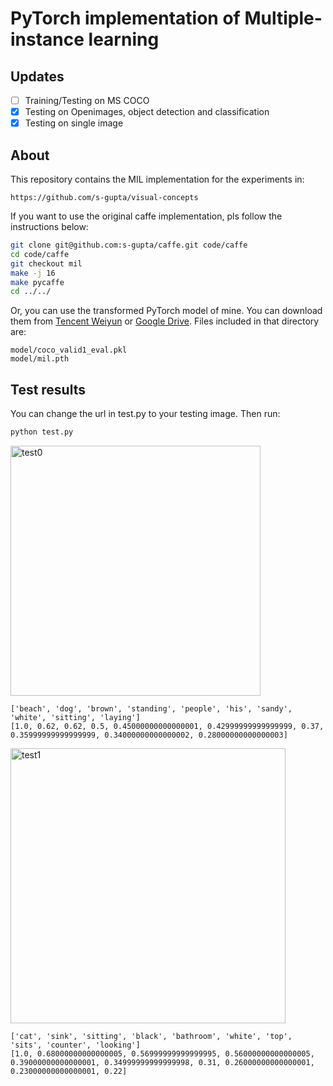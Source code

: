 # PyTorch implementation of Multiple-instance learning


## Updates

- [ ] Training/Testing on MS COCO
- [x] Testing on Openimages, object detection and classification
- [x] Testing on single image

## About
This repository contains the MIL implementation for the experiments in:
```
https://github.com/s-gupta/visual-concepts
```

If you want to use the original caffe implementation, pls follow the instructions below:
```bash
git clone git@github.com:s-gupta/caffe.git code/caffe
cd code/caffe
git checkout mil
make -j 16
make pycaffe
cd ../../
```

Or, you can use the transformed PyTorch model of mine. You can download them from [Tencent Weiyun](https://share.weiyun.com/5TxJAM4) or [Google Drive](https://drive.google.com/open?id=1wgzA7giTKEsZpSJt-NB0JnpSJgK2unVF). Files included in that directory are:
```
model/coco_valid1_eval.pkl
model/mil.pth
```

## Test results
You can change the url in test.py to your testing image. Then run:
```python
python test.py
```

<img src="http://img1.10bestmedia.com/Images/Photos/333810/Montrose_54_990x660.jpg" alt="test0" height="" width="400">

```
['beach', 'dog', 'brown', 'standing', 'people', 'his', 'sandy', 'white', 'sitting', 'laying']
[1.0, 0.62, 0.62, 0.5, 0.45000000000000001, 0.42999999999999999, 0.37, 0.35999999999999999, 0.34000000000000002, 0.28000000000000003]
```

<img src="https://www.askideas.com/media/23/Funny-Cat-Reaction-First-Tiime-Seeing-Herself-In-The-Mirror.jpg" alt="test1" height="" width="440">

```
['cat', 'sink', 'sitting', 'black', 'bathroom', 'white', 'top', 'sits', 'counter', 'looking']
[1.0, 0.68000000000000005, 0.56999999999999995, 0.56000000000000005, 0.39000000000000001, 0.34999999999999998, 0.31, 0.26000000000000001, 0.23000000000000001, 0.22]
```
